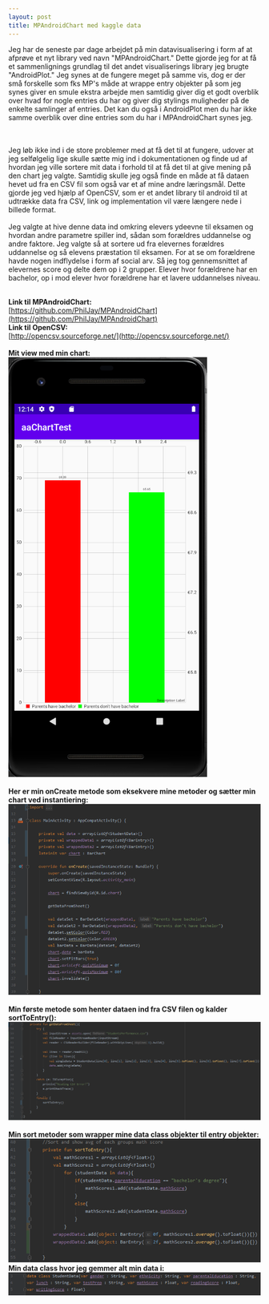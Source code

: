 ```yaml
---
layout: post
title: MPAndroidChart med kaggle data
---
```

Jeg har de seneste par dage arbejdet på min datavisualisering i form af at afprøve et nyt library ved navn "MPAndroidChart." Dette
gjorde jeg for at få et sammenlignings grundlag til det andet visualiserings library jeg brugte "AndroidPlot." Jeg synes at de fungere meget
på samme vis, dog er der små forskelle som fks MP's måde at wrappe entry objekter på som jeg synes giver en smule ekstra arbejde men samtidig
giver dig et godt overblik over hvad for nogle entries du har og giver dig stylings muligheder på de enkelte samlinger af entries. Det
kan du også i AndroidPlot men du har ikke samme overblik over dine entries som du har i MPAndroidChart synes jeg.
<!--more-->
<br>
<br>
Jeg løb ikke ind i de store problemer med at få det til at fungere, udover at jeg selfølgelig lige skulle sætte mig ind i dokumentationen
og finde ud af hvordan jeg ville sortere mit data i forhold til at få det til at give mening på den chart jeg valgte. Samtidig skulle jeg også
finde en måde at få dataen hevet ud fra en CSV fil som også var et af mine andre læringsmål. Dette gjorde jeg ved hjælp af OpenCSV, som er
et andet library til android til at udtrække data fra CSV, link og implementation vil være længere nede i billede format.
<br>
<br>
Jeg valgte at hive denne data ind omkring elevers ydeevne til eksamen og hvordan andre parametre spiller ind, sådan som forældres uddannelse
og andre faktore. Jeg valgte så at sortere ud fra elevernes forældres uddannelse og så elevens præstation til eksamen. For at se om
forældrene havde nogen indflydelse i form af social arv. Så jeg tog gennemsnittet af elevernes score og delte dem op i 2 grupper. Elever
hvor forældrene har en bachelor, op i mod elever hvor forældrene har et lavere uddannelses niveau.
<br>
<br>

**Link til MPAndroidChart:** <br>
[https://github.com/PhilJay/MPAndroidChart](https://github.com/PhilJay/MPAndroidChart) <br>
**Link til OpenCSV:** <br>
[http://opencsv.sourceforge.net/](http://opencsv.sourceforge.net/)
<br>
<br>
**Mit view med min chart:** <br>
![](/images/chartTestView.PNG)
<br>
<br>
**Her er min onCreate metode som eksekvere mine metoder og sætter min chart ved instantiering:** <br>
![](/images/chartTestOnCreate.PNG)
<br>
<br>
**Min første metode som henter dataen ind fra CSV filen og kalder sortToEntry():** <br>
![](/images/chartTestGetData.PNG)
<br>
<br>
**Min sort metoder som wrapper mine data class objekter til entry objekter:** <br>
![](/images/chartTestSort.PNG) <br>
**Min data class hvor jeg gemmer alt min data i:** <br>
![](/images/chartTestDataClass.PNG)
